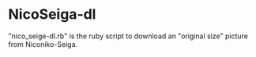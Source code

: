 # NicoSeiga-dl
"nico\_seige-dl.rb" is the ruby script to download an "original size" picture from Niconiko-Seiga.
